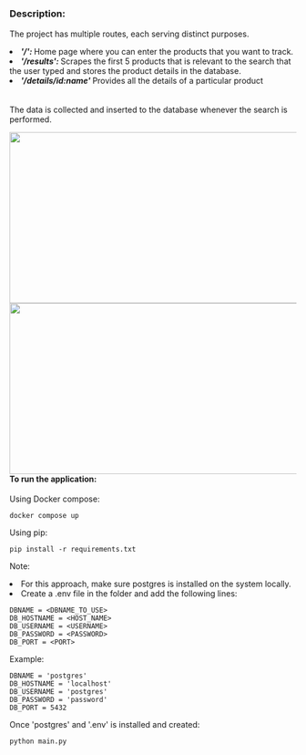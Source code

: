 # <h3> Description: </h3>
<p> 
  The project has multiple routes, each serving distinct purposes.
  <li> <b> <i> '/': </i> </b> Home page where you can enter the products that you want to track. </li>
  <li> <b> <i> '/results': </i> </b> Scrapes the first 5 products that is relevant to the search that the user typed and stores the product details in the database. </li> 
  <li> <b> <i> '/details/id:name' </b> </i> Provides all the details of a particular product </li>
  <br/><br/>
  The data is collected and inserted to the database whenever the search is performed.
</p>
<img src="https://github.com/Chandrahas-B/Amazon-price-scraper/assets/84665480/e45ca4e0-1a85-4902-a4f3-7c7b7cf6efbb" width= 800px height= 300px  style='float:right;' />
<img src="https://github.com/Chandrahas-B/Amazon-price-scraper/assets/84665480/b03f8376-af15-4a93-b3fb-d8496a8bbb40" width= 800px height= 300px  style='float:left;' />


# <h4> To run the application: </h4>

Using Docker compose:
```
docker compose up
```

Using pip:
```
pip install -r requirements.txt
```
Note:
<li> For this approach, make sure postgres is installed on the system locally. </li>
<li> Create a .env file in the folder and add the following lines: <br/></li>

```
DBNAME = <DBNAME_TO_USE>
DB_HOSTNAME = <HOST_NAME>
DB_USERNAME = <USERNAME>
DB_PASSWORD = <PASSWORD>
DB_PORT = <PORT>
```
Example:
```
DBNAME = 'postgres'
DB_HOSTNAME = 'localhost'
DB_USERNAME = 'postgres'
DB_PASSWORD = 'password'
DB_PORT = 5432
```
Once 'postgres' and '.env' is installed and created:
```
python main.py
```
